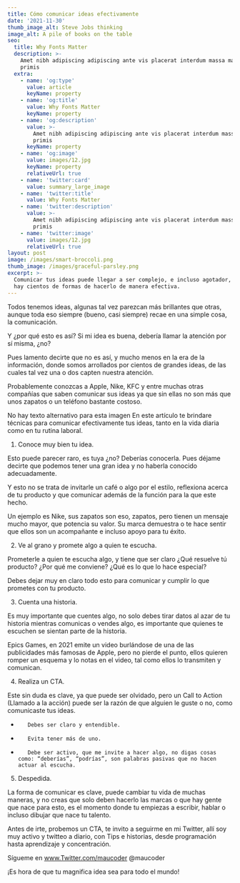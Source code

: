 ```yaml
---
title: Cómo comunicar ideas efectivamente
date: '2021-11-30'
thumb_image_alt: Steve Jobs thinking
image_alt: A pile of books on the table
seo:
  title: Why Fonts Matter
  description: >-
    Amet nibh adipiscing adipiscing ante vis placerat interdum massa massa
    primis
  extra:
    - name: 'og:type'
      value: article
      keyName: property
    - name: 'og:title'
      value: Why Fonts Matter
      keyName: property
    - name: 'og:description'
      value: >-
        Amet nibh adipiscing adipiscing ante vis placerat interdum massa massa
        primis
      keyName: property
    - name: 'og:image'
      value: images/12.jpg
      keyName: property
      relativeUrl: true
    - name: 'twitter:card'
      value: summary_large_image
    - name: 'twitter:title'
      value: Why Fonts Matter
    - name: 'twitter:description'
      value: >-
        Amet nibh adipiscing adipiscing ante vis placerat interdum massa massa
        primis
    - name: 'twitter:image'
      value: images/12.jpg
      relativeUrl: true
layout: post
image: /images/smart-broccoli.png
thumb_image: /images/graceful-parsley.png
excerpt: >-
  Comunicar tus ideas puede llegar a ser complejo, e incluso agotador, aunque
  hay cientos de formas de hacerlo de manera efectiva.
---
```

Todos tenemos ideas, algunas tal vez parezcan más brillantes que otras, aunque toda eso siempre (bueno, casi siempre) recae en una simple cosa, la comunicación.

Y ¿por qué esto es así? Si mi idea es buena, debería llamar la atención por sí misma, ¿no?

Pues lamento decirte que no es así, y mucho menos en la era de la información, donde somos arrollados por cientos de grandes ideas, de las cuales tal vez una o dos capten nuestra atención.

Probablemente conozcas a Apple, Nike, KFC y entre muchas otras compañías que saben comunicar sus ideas ya que sin ellas no son más que unos zapatos o un teléfono bastante costoso.

No hay texto alternativo para esta imagen
En este artículo te brindare técnicas para comunicar efectivamente tus ideas, tanto en la vida diaria como en tu rutina laboral.

1.  Conoce muy bien tu idea.

Esto puede parecer raro, es tuya ¿no? Deberías conocerla. Pues déjame decirte que podemos tener una gran idea y no haberla conocido adecuadamente.

Y esto no se trata de invitarle un café o algo por el estilo, reflexiona acerca de tu producto y que comunicar además de la función para la que este hecho.

Un ejemplo es Nike, sus zapatos son eso, zapatos, pero tienen un mensaje mucho mayor, que potencia su valor. Su marca demuestra o te hace sentir que ellos son un acompañante e incluso apoyo para tu éxito.

2. Ve al grano y promete algo a quien te escucha.

Prometerle a quien te escucha algo, y tiene que ser claro ¿Qué resuelve tú producto? ¿Por qué me conviene? ¿Qué es lo que lo hace especial?

Debes dejar muy en claro todo esto para comunicar y cumplir lo que prometes con tu producto.

3. Cuenta una historia.

Es muy importante que cuentes algo, no solo debes tirar datos al azar de tu historia mientras comunicas o vendes algo, es importante que quienes te escuchen se sientan parte de la historia.

Epics Games, en 2021 emite un video burlándose de una de las publicidades más famosas de Apple, pero no pierde el punto, ellos quieren romper un esquema y lo notas en el video, tal como ellos lo transmiten y comunican.

4. Realiza un CTA.

Este sin duda es clave, ya que puede ser olvidado, pero un Call to Action (Llamado a la acción) puede ser la razón de que alguien le guste o no, como comunicaste tus ideas.

-        Debes ser claro y entendible.

-        Evita tener más de uno.

-        Debe ser activo, que me invite a hacer algo, no digas cosas como: “deberías”, “podrías”, son palabras pasivas que no hacen actuar al escucha.

5. Despedida.

La forma de comunicar es clave, puede cambiar tu vida de muchas maneras, y no creas que solo deben hacerlo las marcas o que hay gente que nace para esto, es el momento donde tu empiezas a escribir, hablar o incluso dibujar que nace tu talento.

Antes de irte, probemos un CTA, te invito a seguirme en mi Twitter, allí soy muy activo y twitteo a diario, con Tips e historias, desde programación hasta aprendizaje y concentración.

Sígueme en www.Twitter.com/maucoder @maucoder

¡Es hora de que tu magnifica idea sea para todo el mundo!